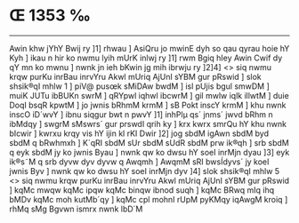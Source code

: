 # Œ 1353 ‰
---
Awin khw jYhY Bwij ry ]1] rhwau ] AsiQru jo mwinE dyh so qau qyrau
hoie hY Kyh ] ikau n hir ko nwmu lyih mUrK inlwj ry ]1] rwm Bgiq hIey
Awin Cwif dy qY mn ko mwnu ] nwnk jn ieh bKwin jg mih ibrwju ry
]2]4]
<> siq nwmu krqw purKu inrBau inrvYru
Akwl mUriq AjUnI sYBM gur pRswid ]
slok shsik®qI mhlw 1 ]
piV@ pusœk sMiDAw bwdM ] isl pUjis bgul smwDM ] muiK JUTu ibBUKn swrM
] qRYpwl iqhwl ibcwrM ] gil mwlw iqlk illwtM ] duie DoqI bsqR kpwtM
] jo jwnis bRhmM krmM ] sB Pokt inscY krmM ] khu nwnk inscO iD´wvY ]
ibnu siqgur bwt n pwvY ]1] inhPlµ qs´ jnms´ jwvd bRhm n ibMdqy ]
swgrM sMswrs´ gur prswdI qrih ky ] krx kwrx smrQu hY khu nwnk
bIcwir ] kwrxu krqy vis hY ijin kl rKI Dwir ]2] jog sbdM igAwn
sbdM byd sbdM q bRwhmxh ] K´qRI sbdM sUr sbdM sUdR sbdM prw ik®qh ]
srb sbdM q eyk sbdM jy ko jwnis Byau ] nwnk qw ko dwsu hY soeI inrMjn
dyau ]3] eyk ik®s˜M q srb dyvw dyv dyvw q Awqmh ] AwqmM sRI bwsÍdyvs´ jy
koeI jwnis Byv ] nwnk qw ko dwsu hY soeI inrMjn dyv ]4]
slok shsik®qI mhlw 5
<> siq nwmu krqw purKu
inrBau inrvYru Akwl mUriq AjUnI sYBM gur pRswid ]
kqMc mwqw kqMc ipqw kqMc binqw ibnod suqh ] kqMc BRwq mIq ihq bMDv
kqMc moh kutMb´qy ] kqMc cpl mohnI rUpM pyKMqy iqAwgM kroiq ] rhMq sMg
Bgvwn ismrx nwnk lbD´M
####
